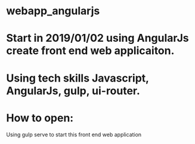 # webapp_angularjs

# Start in 2019/01/02 using AngularJs create front end web applicaiton.

# Using tech skills Javascript, AngularJs, gulp, ui-router.

# How to open:
Using gulp serve to start this front end web application
